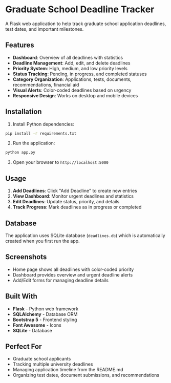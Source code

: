 # Graduate School Deadline Tracker

A Flask web application to help track graduate school application deadlines, test dates, and important milestones.

## Features

- **Dashboard**: Overview of all deadlines with statistics
- **Deadline Management**: Add, edit, and delete deadlines
- **Priority System**: High, medium, and low priority levels
- **Status Tracking**: Pending, in progress, and completed statuses
- **Category Organization**: Applications, tests, documents, recommendations, financial aid
- **Visual Alerts**: Color-coded deadlines based on urgency
- **Responsive Design**: Works on desktop and mobile devices

## Installation

1. Install Python dependencies:
```bash
pip install -r requirements.txt
```

2. Run the application:
```bash
python app.py
```

3. Open your browser to `http://localhost:5000`

## Usage

1. **Add Deadlines**: Click "Add Deadline" to create new entries
2. **View Dashboard**: Monitor urgent deadlines and statistics
3. **Edit Deadlines**: Update status, priority, and details
4. **Track Progress**: Mark deadlines as in progress or completed

## Database

The application uses SQLite database (`deadlines.db`) which is automatically created when you first run the app.

## Screenshots

- Home page shows all deadlines with color-coded priority
- Dashboard provides overview and urgent deadline alerts
- Add/Edit forms for managing deadline details

## Built With

- **Flask** - Python web framework
- **SQLAlchemy** - Database ORM
- **Bootstrap 5** - Frontend styling
- **Font Awesome** - Icons
- **SQLite** - Database

## Perfect For

- Graduate school applicants
- Tracking multiple university deadlines
- Managing application timeline from the README.md
- Organizing test dates, document submissions, and recommendations